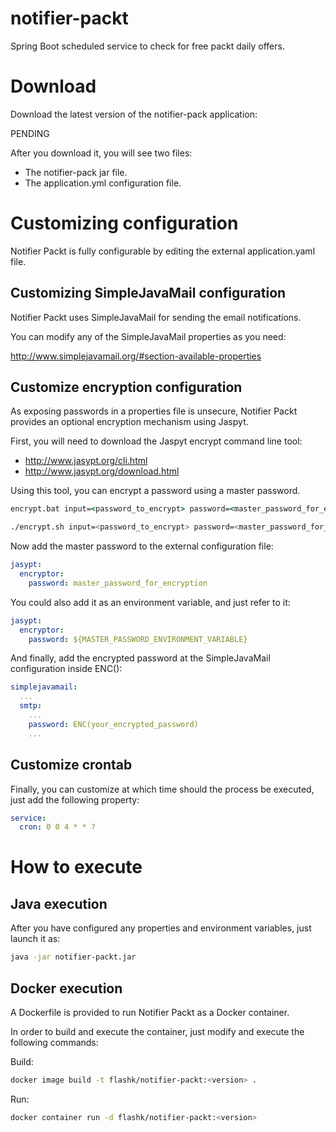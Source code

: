 # notifier-packt
Spring Boot scheduled  service to check for free packt daily offers.

# Download
Download the latest version of the notifier-pack application:

PENDING

After you download it, you will see two files:
- The notifier-pack jar file.
- The application.yml configuration file.

# Customizing configuration
Notifier Packt is fully configurable by editing the external application.yaml file.

## Customizing SimpleJavaMail configuration
Notifier Packt uses SimpleJavaMail for sending the email notifications.

You can modify any of the SimpleJavaMail properties as you need:

http://www.simplejavamail.org/#section-available-properties


## Customize encryption configuration

As exposing passwords in a properties file is unsecure, Notifier Packt provides an optional encryption mechanism using Jaspyt.

First, you will need to download the Jaspyt encrypt command line tool:
* http://www.jasypt.org/cli.html
* http://www.jasypt.org/download.html


Using this tool, you can encrypt a password using a master password.
```bat
encrypt.bat input=<password_to_encrypt> password=<master_password_for_encryption>
```
```bash
./encrypt.sh input=<password_to_encrypt> password=<master_password_for_encryption>
```

Now add the master password to the external configuration file:
```yaml
jasypt:
  encryptor:
    password: master_password_for_encryption
```

You could also add it as an environment variable, and just refer to it:
```yaml
jasypt:
  encryptor:
    password: ${MASTER_PASSWORD_ENVIRONMENT_VARIABLE}
```

And finally, add the encrypted password at the SimpleJavaMail configuration inside ENC():

```yaml
simplejavamail:
  ...
  smtp:
    ...
    password: ENC(your_encrypted_password)
    ...
```
## Customize crontab

Finally, you can customize at which time should the process be executed, just add the following property:

```yaml
service:
  cron: 0 0 4 * * ?
```

# How to execute

## Java execution
After you have configured any properties and environment variables, just launch it as:

```sh
java -jar notifier-packt.jar
```


## Docker execution
A Dockerfile is provided to run Notifier Packt as a Docker container.

In order to build and execute the container, just modify and execute the following commands:

Build:
```sh
docker image build -t flashk/notifier-packt:<version> .
```

Run:
```sh
docker container run -d flashk/notifier-packt:<version>
```  
